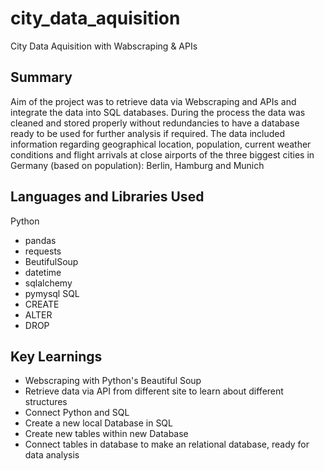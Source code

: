 # city_data_aquisition
City Data Aquisition with Wabscraping &amp; APIs

## Summary
Aim of the project was to retrieve data via Webscraping and APIs and integrate the data into SQL databases. During the process the data was cleaned and stored properly without redundancies to have a database ready to be used for further analysis if required.
The data included information regarding geographical location, population, current weather conditions and flight arrivals at close airports of the three biggest cities in Germany (based on population): Berlin, Hamburg and Munich
## Languages and Libraries Used
Python
- pandas
- requests
- BeutifulSoup
- datetime
- sqlalchemy
- pymysql
SQL
- CREATE
- ALTER
- DROP
## Key Learnings
- Webscraping with Python's Beautiful Soup
- Retrieve data via API from different site to learn about different structures
- Connect Python and SQL
- Create a new local Database in SQL
- Create new tables within new Database
- Connect tables in database to make an relational database, ready for data analysis

